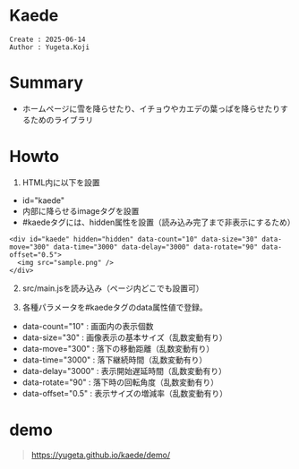 Kaede
===
```
Create : 2025-06-14
Author : Yugeta.Koji
```

# Summary
- ホームページに雪を降らせたり、イチョウやカエデの葉っぱを降らせたりするためのライブラリ


# Howto
1. HTML内に以下を設置
-  id="kaede"
-  内部に降らせるimageタグを設置
- #kaedeタグには、hidden属性を設置（読み込み完了まで非表示にするため）
```
<div id="kaede" hidden="hidden" data-count="10" data-size="30" data-move="300" data-time="3000" data-delay="3000" data-rotate="90" data-offset="0.5">
  <img src="sample.png" />
</div>
```

2. src/main.jsを読み込み（ページ内どこでも設置可）

3. 各種パラメータを#kaedeタグのdata属性値で登録。
- data-count="10"   : 画面内の表示個数
- data-size="30"    : 画像表示の基本サイズ（乱数変動有り）
- data-move="300"   : 落下の移動距離（乱数変動有り）
- data-time="3000"  : 落下継続時間（乱数変動有り）
- data-delay="3000" : 表示開始遅延時間（乱数変動有り）
- data-rotate="90"  : 落下時の回転角度（乱数変動有り）
- data-offset="0.5" : 表示サイズの増減率（乱数変動有り）

# demo
> https://yugeta.github.io/kaede/demo/
